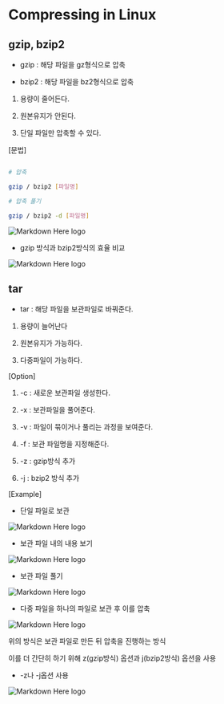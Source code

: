 # Compressing in Linux

## gzip, bzip2

- gzip : 해당 파일을 gz형식으로 압축

- bzip2 : 해당 파일을 bz2형식으로 압축


1. 용량이 줄어든다.

2. 원본유지가 안된다.

3. 단일 파일만 압축할 수 있다.


[문법]

```sh

# 압축

gzip / bzip2 [파일명]

# 압축 풀기

gzip / bzip2 -d [파일명]

```

![Markdown Here logo](http://cfile28.uf.tistory.com/image/237723365795ECD531AA47)


- gzip 방식과 bzip2방식의 효율 비교

![Markdown Here logo](http://cfile26.uf.tistory.com/image/256BF2455796016418C8EB)


## tar

- tar : 해당 파일을 보관파일로 바꿔준다.


1. 용량이 늘어난다

2. 원본유지가 가능하다.

3. 다중파일이 가능하다.


[Option]

1. -c : 새로운 보관파일 생성한다.

2. -x : 보관파일을 풀어준다.

3. -v : 파일이 묶이거나 풀리는 과정을 보여준다.

4. -f : 보관 파일명을 지정해준다.

5. -z : gzip방식 추가

6. -j : bzip2 방식 추가


[Example]

- 단일 파일로 보관

![Markdown Here logo](http://cfile4.uf.tistory.com/image/227794505795F1F61C278C)


- 보관 파일 내의 내용 보기

![Markdown Here logo](http://cfile25.uf.tistory.com/image/24032B4C5795F266209630)


- 보관 파일 풀기

![Markdown Here logo](http://cfile22.uf.tistory.com/image/2573144A5795F49E349968)


- 다중 파일을 하나의 파일로 보관 후 이를 압축

![Markdown Here logo](http://cfile26.uf.tistory.com/image/275CF14F5795F343214D63)

위의 방식은 보관 파일로 만든 뒤 압축을 진행하는 방식

이를 더 간단히 하기 위해 z(gzip방식) 옵션과 j(bzip2방식) 옵션을 사용


- -z나 -j옵션 사용

![Markdown Here logo](http://cfile27.uf.tistory.com/image/2364113C5796037B33CFD5) 
